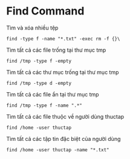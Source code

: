 # Find Command

Tìm và xóa nhiều tệp 

```
find -type f -name "*.txt" -exec rm -f {}\
```

Tìm tất cả các file trống tại thư mục tmp 

```
find /tmp -type f -empty
```

Tìm tất cả các thư mục trống tại thư mục tmp 

```
find /tmp -type d -empty
```

Tìm tất cả các file ẩn tại thư mục tmp 

```
find /tmp -type f -name ".*"
```

Tìm tất cả các file thuộc về người dùng thuctap 

```
find /home -user thuctap
```

Tìm tất cả các tập tin đặc biệt của người dùng 

```
find /home -user thuctap -name "*.txt"
```

